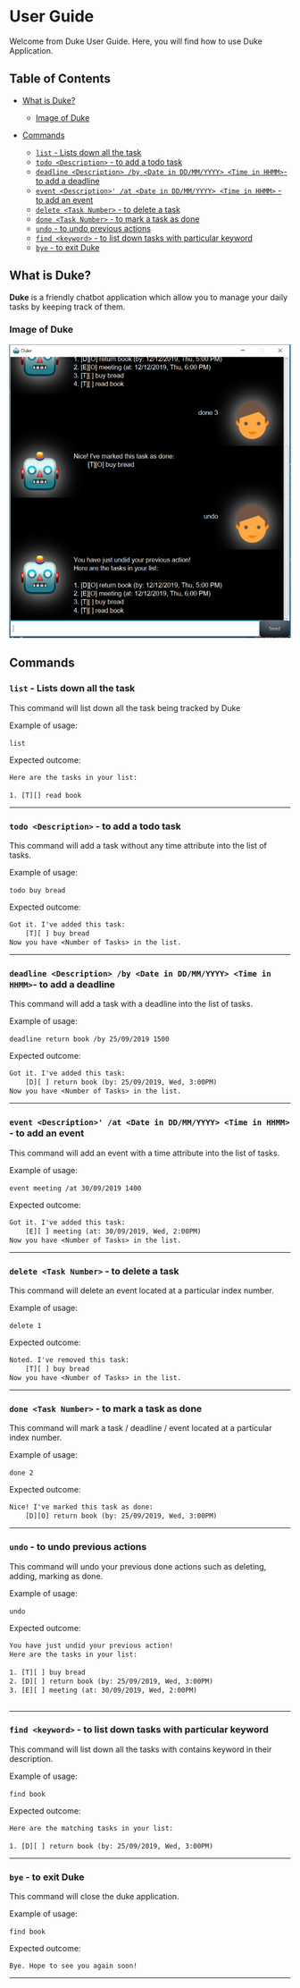 # User Guide

Welcome from Duke User Guide. Here, you will find how to use Duke Application.

## Table of Contents

- [What is Duke?](#what-is-duke)
    - [Image of Duke](#image-of-duke)
    
- [Commands](#commands)
    - [`list` - Lists down all the task](#list---lists-down-all-the-task)
    - [`todo <Description>` - to add a todo task](#todo-description---to-add-a-todo-task)
    - [`deadline <Description> /by <Date in DD/MM/YYYY> <Time in HHMM>`- to add a deadline](#deadline-description-by-date-in-ddmmyyyy-time-in-hhmm--to-add-a-deadline)
    - [`event <Description>' /at <Date in DD/MM/YYYY> <Time in HHMM>` - to add an event](#event-description-at-date-in-ddmmyyyy-time-in-hhmm---to-add-an-event)
    - [`delete <Task Number>` - to delete a task](#delete-task-number---to-delete-a-task)
    - [`done <Task Number>` - to mark a task as done](#done-task-number---to-mark-a-task-as-done)
    - [`undo` - to undo previous actions](#undo---to-undo-previous-actions)
    - [`find <keyword>` - to list down tasks with particular keyword](#find-keyword---to-list-down-tasks-with-particular-keyword)
    - [`bye` - to exit Duke](#bye---to-exit-duke)

## What is Duke?
 **Duke** is a friendly chatbot application which allow you to manage your daily tasks by keeping track of them.
 
### Image of Duke
![Image of Duke](Ui.png)
 

## Commands

### `list` - Lists down all the task

This command will list down all the task being tracked by Duke

Example of usage:

`list`

Expected outcome:

```
Here are the tasks in your list:

1. [T][] read book
```

---

### `todo <Description>` - to add a todo task

This command will add a task without any time attribute into the list of tasks.

Example of usage: 

`todo buy bread`

Expected outcome:

```
Got it. I've added this task:
    [T][ ] buy bread
Now you have <Number of Tasks> in the list.
```
---

### `deadline <Description> /by <Date in DD/MM/YYYY> <Time in HHMM>`- to add a deadline

This command will add a task with a deadline into the list of tasks.

Example of usage: 

`deadline return book /by 25/09/2019 1500`

Expected outcome:

```
Got it. I've added this task:
    [D][ ] return book (by: 25/09/2019, Wed, 3:00PM)
Now you have <Number of Tasks> in the list.
```

---

### `event <Description>' /at <Date in DD/MM/YYYY> <Time in HHMM>` - to add an event

This command will add an event with a time attribute into the list of tasks.

Example of usage: 

`event meeting /at 30/09/2019 1400`

Expected outcome:

```
Got it. I've added this task:
    [E][ ] meeting (at: 30/09/2019, Wed, 2:00PM)
Now you have <Number of Tasks> in the list.
```

---

### `delete <Task Number>` - to delete a task

This command will delete an event located at a particular index number.

Example of usage: 

`delete 1`

Expected outcome:

```
Noted. I've removed this task:
    [T][ ] buy bread
Now you have <Number of Tasks> in the list.
```

---

### `done <Task Number>` - to mark a task as done

This command will mark a task / deadline / event located at a particular index number.

Example of usage: 

`done 2`

Expected outcome:

```
Nice! I've marked this task as done:
    [D][O] return book (by: 25/09/2019, Wed, 3:00PM)
```

---

### `undo` - to undo previous actions

This command will undo your previous done actions such as deleting, adding, marking as done.

Example of usage: 

`undo`

Expected outcome:

```
You have just undid your previous action!
Here are the tasks in your list:

1. [T][ ] buy bread
2. [D][ ] return book (by: 25/09/2019, Wed, 3:00PM)
3. [E][ ] meeting (at: 30/09/2019, Wed, 2:00PM)
    
```

---

### `find <keyword>` - to list down tasks with particular keyword

This command will list down all the tasks with contains keyword in their description.

Example of usage: 

`find book`

Expected outcome:

```
Here are the matching tasks in your list:

1. [D][ ] return book (by: 25/09/2019, Wed, 3:00PM)
```

---

### `bye` - to exit Duke

This command will close the duke application.

Example of usage: 

`find book`

Expected outcome:

```
Bye. Hope to see you again soon!
```
---